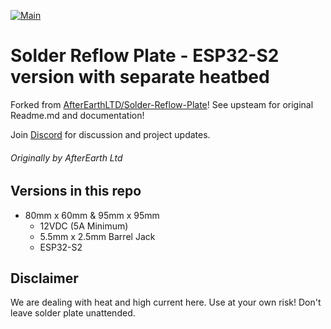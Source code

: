 [![Main](https://github.com/Johboh/Solder-Reflow-Plate/actions/workflows/main.yaml/badge.svg)](https://github.com/Johboh/Solder-Reflow-Plate/actions/workflows/main.yaml)

# **Solder Reflow Plate - ESP32-S2 version with separate heatbed**

Forked from [AfterEarthLTD/Solder-Reflow-Plate](https://github.com/AfterEarthLTD/Solder-Reflow-Plate)! See upsteam for original Readme.md and documentation!

Join [Discord](https://discord.gg/YzhG6FcCRA) for discussion and project updates.

###### Originally by AfterEarth Ltd

## Versions in this repo

- 80mm x 60mm & 95mm x 95mm
  - 12VDC (5A Minimum)
  - 5.5mm x 2.5mm Barrel Jack
  - ESP32-S2
 
## Disclaimer
We are dealing with heat and high current here. Use at your own risk! Don't leave solder plate unattended.
